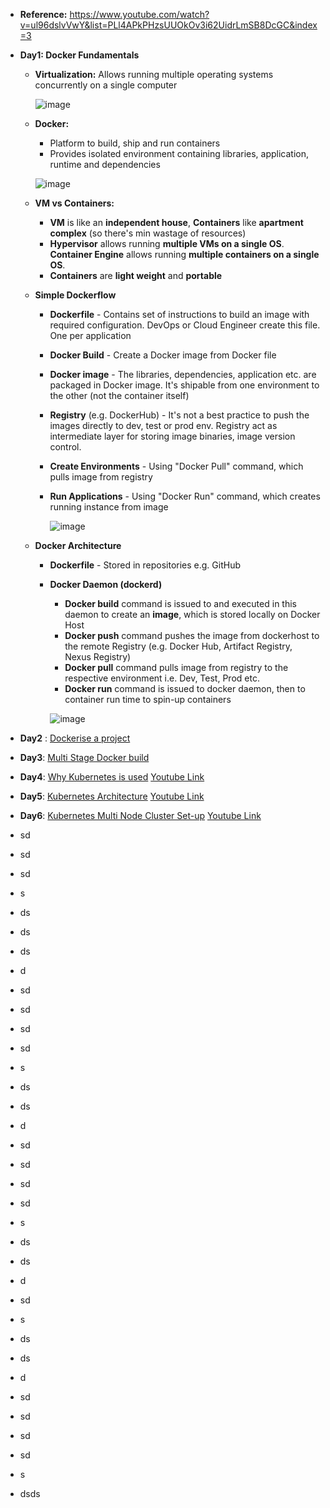 - **Reference:** https://www.youtube.com/watch?v=ul96dslvVwY&list=PLl4APkPHzsUUOkOv3i62UidrLmSB8DcGC&index=3

- **Day1: Docker Fundamentals**
  - **Virtualization:** Allows running multiple operating systems concurrently on a single computer

    ![image](https://github.com/user-attachments/assets/a1337e81-9553-4025-b14c-1ddd20453839)

  - **Docker:**
    - Platform to build, ship and run containers
    - Provides isolated environment containing libraries, application, runtime and dependencies

    ![image](https://github.com/user-attachments/assets/7f9010eb-6bbd-44e2-b6ac-a4414895fd3b)


  - **VM vs Containers:**
    - **VM** is like an **independent house**, **Containers** like **apartment complex** (so there's min wastage of resources)
    - **Hypervisor** allows running **multiple VMs on a single OS**. **Container Engine** allows running **multiple containers on a single OS**.
    - **Containers** are **light weight** and **portable**

  - **Simple Dockerflow**
    - **Dockerfile** - Contains set of instructions to build an image with required configuration. DevOps or Cloud Engineer create this file. One per application
    - **Docker Build** - Create a Docker image from Docker file 
    - **Docker image** - The libraries, dependencies, application etc. are packaged in Docker image. It's shipable from one environment to the other (not the container itself)
    - **Registry** (e.g. DockerHub) - It's not a best practice to push the images directly to dev, test or prod env. Registry act as intermediate layer for storing image binaries, image version control.
    - **Create Environments** - Using "Docker Pull" command, which pulls image from registry
    - **Run Applications** - Using "Docker Run" command, which creates running instance from image  
   
      ![image](https://github.com/user-attachments/assets/1ff57e1b-9f40-4020-81fb-6a8f859e0235)

  - **Docker Architecture**
    - **Dockerfile** - Stored in repositories e.g. GitHub 
    - **Docker Daemon (dockerd)**
      - **Docker build** command is issued to and executed in this daemon to create an **image**, which is stored locally on Docker Host
      - **Docker push** command pushes the image from dockerhost to the remote Registry (e.g. Docker Hub, Artifact Registry, Nexus Registry)
      - **Docker pull** command pulls image from registry to the respective environment i.e. Dev, Test, Prod etc.
      - **Docker run** command is issued to docker daemon, then to container run time to spin-up containers  
   
      ![image](https://github.com/user-attachments/assets/1e6f7333-d468-4e1f-aa28-4de948e4a2dc)
  

  
- **Day2** : [Dockerise a project](https://github.com/Ajit1279/GCP_Learning/blob/main/Docker_K8S/Docker/240815_DockerOnVM.md)

- **Day3**: [Multi Stage Docker build](https://github.com/Ajit1279/GCP_Learning/blob/main/Docker_K8S/Docker/240817_MultiStageDocker.md)

- **Day4**: [Why Kubernetes is used](https://github.com/Ajit1279/GCP_Learning/blob/main/Docker_K8S/K8S/Notes_k8s.md) [Youtube Link](https://www.youtube.com/watch?v=lXs1VCWqIH4&list=PLl4APkPHzsUUOkOv3i62UidrLmSB8DcGC&index=5)

- **Day5**: [Kubernetes Architecture](https://github.com/Ajit1279/GCP_Learning/blob/main/Docker_K8S/K8S/Notes_k8s.md)  [Youtube Link](https://www.youtube.com/watch?v=SGGkUCctL4I&list=PLl4APkPHzsUUOkOv3i62UidrLmSB8DcGC&index=6)
   
- **Day6**: [Kubernetes Multi Node Cluster Set-up](https://github.com/Ajit1279/GCP_Learning/tree/main/Docker_K8S/K8S/MultiNodeCluter) [Youtube Link](https://www.youtube.com/watch?v=RORhczcOrWs&list=PLl4APkPHzsUUOkOv3i62UidrLmSB8DcGC&index=7)
- sd
- sd
- sd
- s
- ds
- ds
- ds
- d
- sd
- sd
- sd
- sd
- s
- ds
- ds
- d
- sd
- sd
- sd
- sd
- s
- ds
- ds
- d
- sd
- s
- ds
- ds
- d
- sd
- sd
- sd
- sd
- s
- dsds
